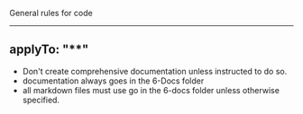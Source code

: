 General rules for code

---
applyTo: "**"
---

- Don't create comprehensive documentation unless instructed to do so.
- documentation always goes in the 6-Docs folder
- all markdown files must use go in the 6-docs folder unless otherwise specified.